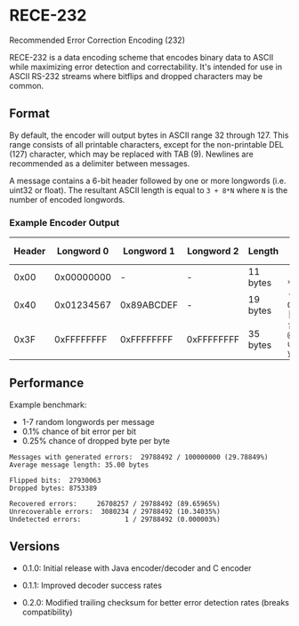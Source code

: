# RECE-232
Recommended Error Correction Encoding (232)

RECE-232 is a data encoding scheme that encodes binary data to ASCII while maximizing error detection and correctability. It's intended for use in ASCII RS-232 streams where bitflips and dropped characters may be common.

## Format

By default, the encoder will output bytes in ASCII range 32 through 127.  This range consists of all printable characters, except for the non-printable DEL (127) character, which may be replaced with TAB (9).  Newlines are recommended as a delimiter between messages.  

A message contains a 6-bit header followed by one or more longwords (i.e. uint32 or float).  The resultant ASCII length is equal to `3 + 8*N` where `N` is the number of encoded longwords.

### Example Encoder Output
| Header | Longword 0 | Longword 1 | Longword 2 |  Length  |         Message Output         |
|------- | ---------- | ---------- | ---------- | -------- | ------------------------------ |
| 0x00   | 0x00000000 | -          | -          | 11 bytes | ` @ @ @ »2E2`                  |
| 0x40   | 0x01234567 | 0x89ABCDEF | -          | 19 bytes | `'k(@#I Q/o9z+M1k-\|0`         |
| 0x3F   | 0xFFFFFFFF | 0xFFFFFFFF | 0xFFFFFFFF | 35 bytes | `?»?»?»?@?»?J?»?u?»?J?»?u y4`  |


## Performance

Example benchmark:
 - 1-7 random longwords per message
 - 0.1% chance of bit error per bit
 - 0.25% chance of dropped byte per byte
```
Messages with generated errors:  29788492 / 100000000 (29.78849%)
Average message length: 35.00 bytes

Flipped bits:  27930063
Dropped bytes: 8753389

Recovered errors:     26708257 / 29788492 (89.65965%)
Unrecoverable errors:  3080234 / 29788492 (10.34035%)
Undetected errors:           1 / 29788492 (0.000003%)
```

## Versions
- 0.1.0: Initial release with Java encoder/decoder and C encoder
- 0.1.1: Improved decoder success rates

- 0.2.0: Modified trailing checksum for better error detection rates (breaks compatibility)

